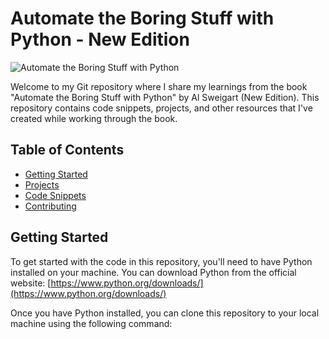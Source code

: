 # Automate the Boring Stuff with Python - New Edition

![Automate the Boring Stuff with Python](https://nostarch.com/sites/default/files/absp_0.png)

Welcome to my Git repository where I share my learnings from the book "Automate the Boring Stuff with Python" by Al Sweigart (New Edition). This repository contains code snippets, projects, and other resources that I've created while working through the book.

## Table of Contents

- [Getting Started](#getting-started)
- [Projects](#projects)
- [Code Snippets](#code-snippets)
- [Contributing](#contributing)

## Getting Started

To get started with the code in this repository, you'll need to have Python installed on your machine. You can download Python from the official website: [https://www.python.org/downloads/](https://www.python.org/downloads/)

Once you have Python installed, you can clone this repository to your local machine using the following command:

